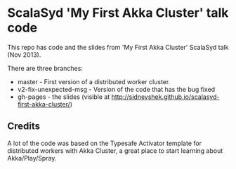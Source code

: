 ScalaSyd 'My First Akka Cluster' talk code
===
This repo has code and the slides from 'My First Akka Cluster' ScalaSyd talk (Nov 2013).

There are three branches:

  * master - First version of a distributed worker cluster.
  * v2-fix-unexpected-msg - Version of the code that has the bug fixed
  * gh-pages - the slides (visible at http://sidneyshek.github.io/scalasyd-first-akka-cluster/)

Credits
---
A lot of the code was based on the Typesafe Activator template for distributed workers with Akka Cluster, a great place to start learning about Akka/Play/Spray.
